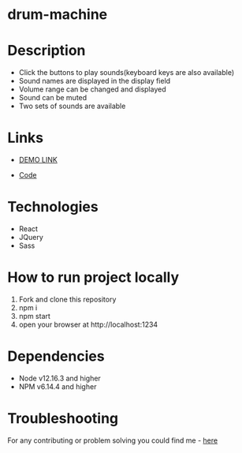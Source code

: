 # drum-machine

# Description
- Click the buttons to play sounds(keyboard keys are also available)
- Sound names are displayed in the display field
- Volume range can be changed and displayed
- Sound can be muted
- Two sets of sounds are available

# Links
- [DEMO LINK](https://natalia-ponomarenko.github.io/drum-machine/)

- [Code](https://github.com/natalia-ponomarenko/drum-machine)

# Technologies
- React
- JQuery
- Sass

# How to run project locally
1. Fork and clone this repository
2. npm i
3. npm start
4. open your browser at http://localhost:1234

# Dependencies
- Node v12.16.3 and higher
- NPM v6.14.4 and higher

# Troubleshooting
For any contributing or problem solving you could find me - [here](https://t.me/ponomarenko_nataliia)
